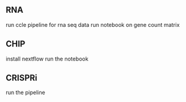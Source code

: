 ## RNA
run ccle pipeline for rna seq data
run notebook on gene count matrix


## CHIP
install nextflow
run the notebook

## CRISPRi

run the pipeline